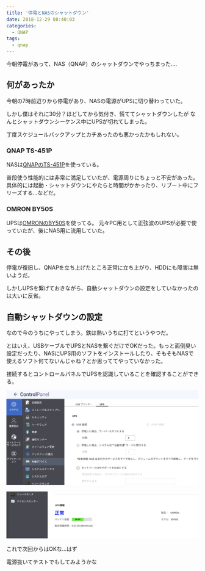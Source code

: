 ```yaml
---
title: '停電とNASのシャットダウン'
date: 2018-12-29 08:40:03
categories:
  - QNAP
tags:
  - qnap
---
```


今朝停電があって、NAS（QNAP）のシャットダウンでやっちまった....

<!-- more -->

## 何があったか

今朝の7時前辺りから停電があり、NASの電源がUPSに切り替わっていた。

しかし僕はそれに30分？ほどしてから気付き、慌ててシャットダウンしたが
なんとシャットダウンシーケンス中にUPSが切れてしまった。

丁度スケジュールバックアップとカチあったのも悪かったかもしれない。

### QNAP TS-451P

NASは[QNAPのTS-451P](https://www.qnap.com/ja-jp/product/ts-451+)を使っている。

<a href="https://www.qnap.com/ja-jp/product/ts-451+" class="embedly-card" data-card-image="0" data-card-controls="0" data-card-align="left"></a>

普段使う性能的には非常に満足していたが、電源周りにちょっと不安があった。具体的には起動・シャットダウンにやたらと時間がかかったり、リブート中にフリーズする...などだ。

### OMRON BY50S

UPSは[OMRONのBY50S](https://www.oss.omron.co.jp/ups/product/by35-120s/by35-120s.html)を使ってる。
元々PC用として正弦波のUPSが必要で使っていたが、後にNAS用に流用していた。

<a href="https://www.oss.omron.co.jp/ups/product/by35-120s/by35-120s.html" class="embedly-card" data-card-image="0" data-card-controls="0" data-card-align="left"></a>

## その後

停電が復旧し、QNAPを立ち上げたところ正常に立ち上がり、HDDにも障害は無いようだ。

しかしUPSを繋げておきながら、自動シャットダウンの設定をしていなかったのは大いに反省。

## 自動シャットダウンの設定

なので今のうちにやってしまう。鉄は熱いうちに打てというやつだ。

とはいえ、USBケーブルでUPSとNASを繋ぐだけでOKだった。もっと面倒臭い設定だったり、NASにUPS用のソフトをインストールしたり、そもそもNASで使えるソフト何てないんじゃね？とか思っててやっていなかった。

接続するとコントロールパネルでUPSを認識していることを確認することができる。

![コントロールパネル - 外部デバイス - UPS（上部）](/images/52-01.png)

![コントロールパネル - 外部デバイス - UPS（下部）](/images/52-02.png)

これで次回からはOKな...はず

電源抜いてテストでもしてみようかな
